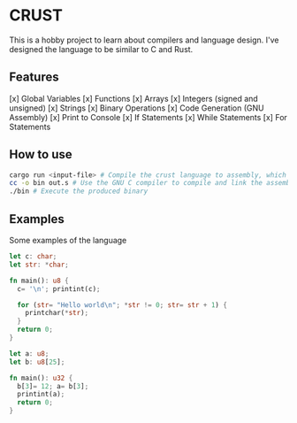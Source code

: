 # CRUST

This is a hobby project to learn about compilers and language design. I've designed the language to be similar to C and Rust.

## Features

[x] Global Variables
[x] Functions
[x] Arrays
[x] Integers (signed and unsigned)
[x] Strings
[x] Binary Operations
[x] Code Generation (GNU Assembly)
[x] Print to Console
[x] If Statements
[x] While Statements
[x] For Statements

## How to use

```sh
cargo run <input-file> # Compile the crust language to assembly, which will be written to out.s
cc -o bin out.s # Use the GNU C compiler to compile and link the assembly code to an executable file
./bin # Execute the produced binary
```

## Examples

Some examples of the language

```rust
let c: char;
let str: *char;

fn main(): u8 {
  c= '\n'; printint(c);

  for (str= "Hello world\n"; *str != 0; str= str + 1) {
    printchar(*str);
  }
  return 0;
}
```

```rust
let a: u8;
let b: u8[25];

fn main(): u32 {
  b[3]= 12; a= b[3];
  printint(a);
  return 0;
}
```
